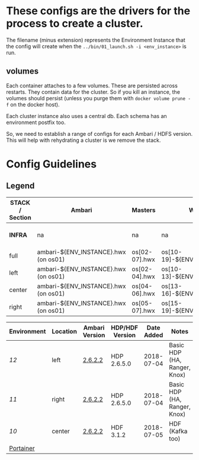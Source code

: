 # These configs are the drivers for the process to create a cluster.

The filename (minus extension) represents the Environment Instance that the config will create when the `../bin/01_launch.sh -i <env_instance>` is run.

## volumes

Each container attaches to a few volumes.  These are persisted across restarts.  They contain data for the cluster.  So if you kill an instance, the volumes should persist (unless you purge them with `docker volume prune -f` on the docker host).

Each cluster instance also uses a central db.  Each schema has an environment postfix too.

So, we need to establish a range of configs for each Ambari / HDFS version.  This will help with rehydrating a cluster is we remove the stack.

# Config Guidelines

## Legend
**STACK** / Section | Ambari | Masters | Workers | DB | Repo
--|---|---|---|---|--
**INFRA** | na | na | na | db.hwx (on os01) | repo.hwx (on os04)
full  | ambari-${ENV_INSTANCE}.hwx (on os01)  | os[02-07].hwx | os[10-19]-${ENV_INSTANCE}.hwx  | db.hwx  | repo.hwx
left  | ambari-${ENV_INSTANCE}.hwx (on os01)  | os[02-04].hwx | os[10-13]-${ENV_INSTANCE}.hwx  | db.hwx  | repo.hwx
center  | ambari-${ENV_INSTANCE}.hwx (on os01)  | os[04-06].hwx | os[13-16]-${ENV_INSTANCE}.hwx  | db.hwx  | repo.hwx
right  | ambari-${ENV_INSTANCE}.hwx (on os01)  | os[05-07].hwx | os[15-19]-${ENV_INSTANCE}.hwx  | db.hwx  | repo.hwx

Environment  | Location  | Ambari Version  | HDP/HDF Version | Date Added | Notes
--|---|---|---|---|--
*12* | left  | [2.6.2.2](http://ambari-12.hwx:8080) | HDP 2.6.5.0 | 2018-07-04 | Basic HDP (HA, Ranger, Knox)
*11* | right |  [2.6.2.2](http://ambari-11.hwx:8080) | HDP 2.6.5.0 | 2018-07-04 | Basic HDP (HA, Ranger, Knox)
*10* | center | [2.6.2.2](http://ambari-10.hwx:8080) | HDF 3.1.2 | 2018-07-05 | HDF (Kafka too)
[Portainer](http://os01.streever.local:9000)  |   |   |   |   |
